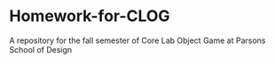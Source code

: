 # Homework-for-CLOG
A repository for the fall semester of Core Lab Object Game at Parsons School of Design
